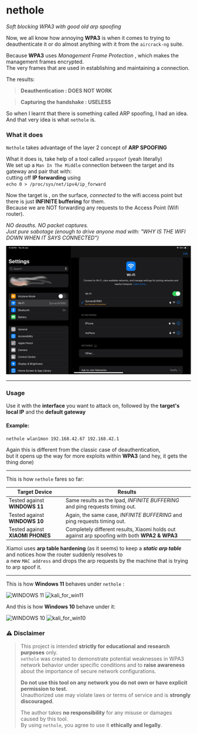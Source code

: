 # nethole
*Soft blocking WPA3 with good old arp spoofing*


Now, we all know how annoying **WPA3** is when it comes to trying to deauthenticate it or do almost anything with it from the `aircrack-ng` suite.  

Because **WPA3** uses *Management Frame Protection* , which makes the management frames encrypted.  
The very frames that are used in establishing and maintaining a connection.  

The results:

>  **Deauthentication : DOES NOT WORK**

> **Capturing the handshake : USELESS**

So when I learnt that there is something called ARP spoofing, I had an idea.   
And that very idea is what `nethole` is.

### What it does

`Nethole` takes advantage of the layer 2 concept of **ARP SPOOFING**

What it does is, take help of a tool called `arpspoof` (yeah literally)  
We set up a `Man In The Middle` connection between the target and its gateway and pair that with:  
cutting off __IP forwarding__ using  
`echo 0 > /proc/sys/net/ipv4/ip_forward`

Now the target is , on the surface, *connected* to the wifi access point but there is just **INFINITE buffering** for them.  
Because we are NOT forwarding any requests to the Access Point (Wifi router).

*NO deauths. NO packet captures.  
Just pure sabotage (enough to drive anyone mad with: "WHY IS THE WIFI DOWN WHEN IT SAYS CONNECTED")*

![Example](images/No_internet.png)

---

### Usage

Use it with the __interface__ you want to attack on, followed by the __target's local IP__ and the __default gateway__  


#### Example:

```
nethole wlan1mon 192.168.42.67 192.168.42.1
```

Again this is different from the classic case of deauthentication,  
but it opens up the way for more exploits within **WPA3** (and hey, it gets the thing done)

---
This is how `nethole` fares so far:  

| Target Device | Results|
|-----------|------------|
|Tested against **WINDOWS 11** | Same results as the Ipad, *INFINITE BUFFERING* and ping requests timing out. | 
|Tested against **WINDOWS 10** | Again, the same case, *INFINITE BUFFERING* and ping requests timing out.  |
|Tested against **XIAOMI PHONES** |  Completely different results, Xiaomi holds out against arp spoofing with both **WPA2 & WPA3** |

Xiamoi uses **arp table hardening** (as it seems) to keep a ***static arp table*** and notices how the router suddenly resolves to  
a new `MAC address` and drops the arp requests by the machine that is trying to arp spoof it.

---
This is how **Windows 11** behaves under `nethole` :  

![WINDOWS 11](images/win11.png)
![kali_for_win11](images/kali_for_win11.png)  

And this is how **Windows 10** behave under it:  

![WINDOWS 10](images/win10.png)
![kali_for_win10](images/kali_for_win10.png)  

### ⚠️ Disclaimer

> This project is intended **strictly for educational and research purposes** only.  
> `nethole` was created to demonstrate potential weaknesses in WPA3 network behavior under specific conditions and to **raise awareness** about the importance of secure network configurations.  
>
> **Do not use this tool on any network you do not own or have explicit permission to test.**  
> Unauthorized use may violate laws or terms of service and is **strongly discouraged**.  
>
> The author takes **no responsibility** for any misuse or damages caused by this tool.  
> By using `nethole`, you agree to use it **ethically and legally**.
